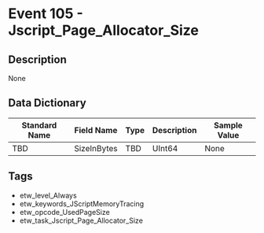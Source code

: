 # Event 105 - Jscript_Page_Allocator_Size

## Description
None

## Data Dictionary
|Standard Name|Field Name|Type|Description|Sample Value|
|---|---|---|---|---|
|TBD|SizeInBytes|TBD|UInt64|None|None|

## Tags
* etw_level_Always
* etw_keywords_JScriptMemoryTracing
* etw_opcode_UsedPageSize
* etw_task_Jscript_Page_Allocator_Size